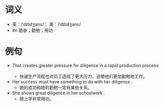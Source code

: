 # 词义
- 英：/ˈdɪlɪdʒəns/； 美：/ˈdɪlɪdʒəns/
- #n 勤奋；勤勉；用功
# 例句
- That creates greater pressure for diligence in a rapid production process .
	- 快速生产流程也对员工造成了更大压力，迫使他们更加勤勉地工作。
- Her success must have something to do with her diligence .
	- 她的成功和她的勤勉一定有某些关系。
- She shows great diligence in her schoolwork .
	- 她上学非常用功。
